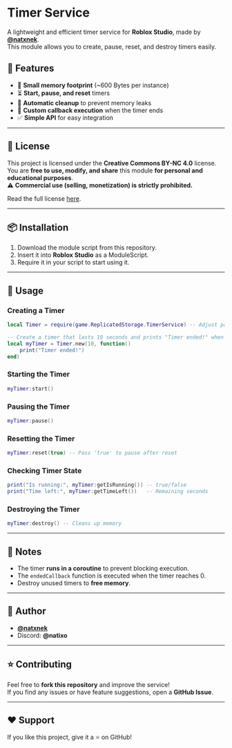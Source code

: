 # Timer Service

A lightweight and efficient timer service for **Roblox Studio**, made by **[@natxnek](https://github.com/natxnek)**.  
This module allows you to create, pause, reset, and destroy timers easily.

## 🚀 Features
- 📏 **Small memory footprint** (~600 Bytes per instance)
- ⏳ **Start, pause, and reset** timers
- 🧹 **Automatic cleanup** to prevent memory leaks
- 🔄 **Custom callback execution** when the timer ends
- ✅ **Simple API** for easy integration

---

## 📜 License  
This project is licensed under the **Creative Commons BY-NC 4.0** license.  
You are **free to use, modify, and share** this module **for personal and educational purposes**.  
⚠️ **Commercial use (selling, monetization) is strictly prohibited.**  

Read the full license [here](https://creativecommons.org/licenses/by-nc/4.0/).

---

## 📦 Installation
1. Download the module script from this repository.
2. Insert it into **Roblox Studio** as a ModuleScript.
3. Require it in your script to start using it.

---

## 🔧 Usage

### **Creating a Timer**
```lua
local Timer = require(game.ReplicatedStorage.TimerService) -- Adjust path as needed

-- Create a timer that lasts 10 seconds and prints "Timer ended!" when done
local myTimer = Timer.new(10, function()
    print("Timer ended!")
end)
```

### **Starting the Timer**
```lua
myTimer:start()
```

### **Pausing the Timer**
```lua
myTimer:pause()
```

### **Resetting the Timer**
```lua
myTimer:reset(true) -- Pass 'true' to pause after reset
```

### **Checking Timer State**
```lua
print("Is running:", myTimer:getIsRunning()) -- true/false
print("Time left:", myTimer:getTimeLeft())   -- Remaining seconds
```

### **Destroying the Timer**
```lua
myTimer:destroy() -- Cleans up memory
```

---

## 📌 Notes
- The timer **runs in a coroutine** to prevent blocking execution.
- The `endedCallback` function is executed when the timer reaches 0.
- Destroy unused timers to **free memory**.

---

## 👤 Author
- **[@natxnek](https://github.com/natxnek)**  
- Discord: **@natixo**

---

## ⭐ Contributing
Feel free to **fork this repository** and improve the service!  
If you find any issues or have feature suggestions, open a **GitHub Issue**.

---

## ❤️ Support
If you like this project, give it a ⭐ on GitHub!